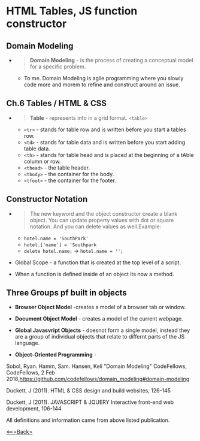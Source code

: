 # HTML Tables, JS function constructor

## Domain Modeling

* >**Domain Modeling** - is the process of creating a conceptual model for a specific problem.

    - To me. Domain Modeling is agile programming where you slowly code more and morem to refine and construct around an issue.

## Ch.6 Tables / HTML & CSS

* >**Table** - represents info in a grid format. `<table>` 
    - `<tr>` - stands for table row and is written before you start a tables row.
    - `<td>` - stands for table data and is written before you start adding table data.
    - `<th>` - stands for table head and is placed at the beginning of a tAble column or row.
    - `<thead>` - the table header.
    - `<tbody>` - the container for the body.
    - `<tfoot>` - the container for the footer.

## Constructor Notation

* > The new keyword and the object constructor create a blank object. You can update property values with dot or square notation. And you can delete values as well.Example: 
    - `hotel.name = 'SouthPark'`
    - `hotel.['name'] = 'Southpark` 
    - `delete hotel.name;`  -> `hotel.name = '';`

* Global Scope - a function that is created at the top level of a script.

* When a function is defined inside of an object its now a method. 

## Three Groups pf built in objects

- **Browser Object Model** -creates a model of a browser tab or window.

- **Document Object Model** - creates a model of the current webpage.

- **Global Javasvript Objects** - doesnot form a single model, instead they are a group of individual objects that relate to differnt parts of the JS language. 





* **Object-Oriented Programming** - 











Sobol, Ryan. Hamm, Sam. Hansen, Keli "Domain Modeling" CodeFellows, CodeFellows, 2 Feb 2018,https://github.com/codefellows/domain_modeling#domain-modeling

Duckett, J (2011). HTML & CSS design and build websites, 126-145

Duckett, J (2011). JAVASCRIPT & JQUERY Interactive front-end web development, 106-144

All definitions and information came from above listed publication.

[<===Back>](README.md)